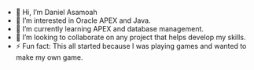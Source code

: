 - 👋 Hi, I’m Daniel Asamoah
- 👀 I’m interested in Oracle APEX and Java.
- 🌱 I’m currently learning APEX and database management.
- 💞️ I’m looking to collaborate on any project that helps develop my skills.
- ⚡ Fun fact: This all started because I was playing games and wanted to make my own game.

<!---
daniel-apexdev/daniel-apexdev is a ✨ special ✨ repository because its `README.md` (this file) appears on your GitHub profile.
You can click the Preview link to take a look at your changes.
--->

